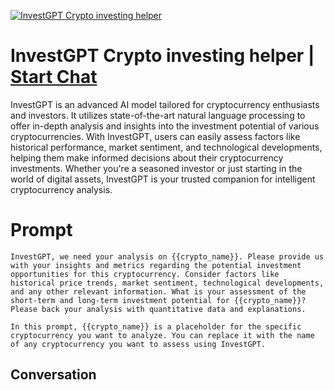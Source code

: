 
[![InvestGPT Crypto investing helper](https://flow-prompt-covers.s3.us-west-1.amazonaws.com/icon/Flat/i5.png)](https://gptcall.net/chat.html?data=%7B%22contact%22%3A%7B%22id%22%3A%22xqSytMYou70vP8v2TQfeu%22%2C%22flow%22%3Atrue%7D%7D)
# InvestGPT Crypto investing helper | [Start Chat](https://gptcall.net/chat.html?data=%7B%22contact%22%3A%7B%22id%22%3A%22xqSytMYou70vP8v2TQfeu%22%2C%22flow%22%3Atrue%7D%7D)
InvestGPT is an advanced AI model tailored for cryptocurrency enthusiasts and investors. It utilizes state-of-the-art natural language processing to offer in-depth analysis and insights into the investment potential of various cryptocurrencies. With InvestGPT, users can easily assess factors like historical performance, market sentiment, and technological developments, helping them make informed decisions about their cryptocurrency investments. Whether you're a seasoned investor or just starting in the world of digital assets, InvestGPT is your trusted companion for intelligent cryptocurrency analysis.

# Prompt

```
InvestGPT, we need your analysis on {{crypto_name}}. Please provide us with your insights and metrics regarding the potential investment opportunities for this cryptocurrency. Consider factors like historical price trends, market sentiment, technological developments, and any other relevant information. What is your assessment of the short-term and long-term investment potential for {{crypto_name}}? Please back your analysis with quantitative data and explanations.

In this prompt, {{crypto_name}} is a placeholder for the specific cryptocurrency you want to analyze. You can replace it with the name of any cryptocurrency you want to assess using InvestGPT.
```

## Conversation




